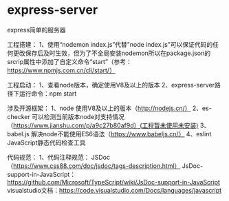 # express-server
express简单的服务器


工程搭建：
1、使用“nodemon index.js”代替"node index.js"可以保证代码的任何更改保存后及时生效，但为了不全局安装nodemon所以在package.json的srcrip属性中添加了自定义命令“start”（参考：https://www.npmjs.com.cn/cli/start/）


工程启动：
1、查看node版本，确定使用V8及以上的版本
2、express-server路径下运行命令：npm start


涉及开源框架：
1、node            使用V8及以上的版本（http://nodejs.cn/）
2、es-checker      可以检测当前版本node对支持情况（https://www.jianshu.com/p/a9c27b80af9d）(工程暂未使用未安装)
3、babel.js        解决node不能使用ES6语法（https://www.babeljs.cn/）
4、eslint          JavaScript静态代码检查工具

代码规范：
1、代码注释规范：    JSDoc（https://www.css88.com/doc/jsdoc/tags-description.html）
                        JsDoc-support-in-JavaScript：https://github.com/Microsoft/TypeScript/wiki/JsDoc-support-in-JavaScript
                        visualstudio文档：https://code.visualstudio.com/Docs/languages/javascript

